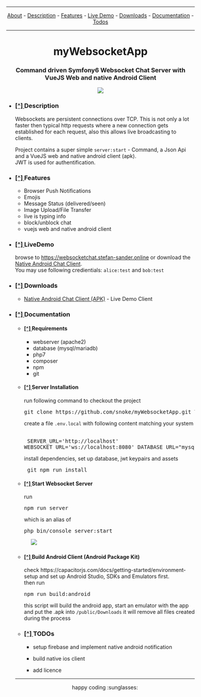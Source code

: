 
<div name="menu">

---

<div align="center">
  
  [About](#about) -
  [Description](#Description) -
   [Features](#Features) -
   [Live Demo](#LiveDemo) -
   [Downloads](#Downloads) -
   [Documentation](#Documentation) -
   [Todos](#TODOs)
  </div>
  
---

  </div>
  
  

# <div align="center" name="about">myWebsocketApp </div>
### <div align="center">Command driven Symfony6 Websocket Chat Server with VueJS Web and native Android Client</div>
<p align="center">
  <img src="https://github.com/snoke/myWebsocketApp/blob/master/myWebsocketApp.png?raw=true" />
</p>

  
  
<ul>
  <li name="Description"> <h3> <a href="#menu"> [^] </a>  Description</h3> 
Websockets are persistent connections over TCP. 
This is not only a lot faster then typical http requests where a new connection gets established for each request, also this allows live broadcasting to clients.<br />
   
Project contains  a super simple `
server:start ` - Command, a Json Api and a VueJS web and native android client (apk).<br />
JWT is used for authentification.<br />

  </li>
    <li name="Features"> <h3> <a href="#menu"> [^] </a>  Features</h3> <ul>
      <li>Browser Push Notifications</li>
      <li>Emojis</li>
      <li>Message Status (delivered/seen)</li>
      <li>Image Upload/File Transfer</li>
      <li>live is typing info</li>
      <li>block/unblock chat</li>
     <li>vuejs web and native android client</li>
    </ul>
  </li>
    <li name="LiveDemo"> <h3> <a href="#menu"> [^] </a>  LiveDemo</h3> 
    
browse to https://websocketchat.stefan-sander.online or download the [Native Android Chat Client](#Downloads). <br />
You may use following credientials: 
`
alice:test
` and
`
bob:test
`

  </li>
    <li name="Downloads"> <h3> <a href="#menu"> [^] </a>  Downloads</h3> 
      
<ul>
  <li><a href="https://github.com/snoke/myWebsocketApp/raw/master/public/downloads/android-client-latest.apk">Native Android Chat Client (APK)</a>  - Live Demo Client </li>
</ul>

 
  </li>
    <li name="Documentation"> <h3> <a href="#menu"> [^] </a>  Documentation</h3> 
            
<ul>
  <li><h4> <a href="#menu"> [^] </a>  Requirements</h4>
    <ul>
      <li>webserver (apache2)</li>
      <li>database (mysql/mariadb)</li>
      <li>php7</li>
      <li>composer</li>
      <li>npm</li>
      <li>git</li>
    </ul>
  </li>
  <li><h4> <a href="#menu"> [^] </a>  Server Installation</h4>
run following command to checkout the project
&emsp; <pre>
git clone https://github.com/snoke/myWebsocketApp.git YourWebroot && cd YourWebroot
</pre>
    
    
    
create a file
` .env.local
`
with following content matching your system &emsp; <pre>
SERVER_URL='http://localhost' 
WEBSOCKET_URL='ws://localhost:8080' 
DATABASE_URL="mysql://DbUser:DbPassword@127.0.0.1:3306/myWebsocketChat?serverVersion=mariadb-10.4.11"
</pre> install dependencies, set up database, jwt keypairs and assets
&emsp; <pre>
git npm run install
</pre>

</li>
  <li><h4> <a href="#menu"> [^] </a>  Start Websocket Server</h4>
run &emsp; <pre>
npm run server
</pre> which is an alias of <pre>
php bin/console server:start
</pre>
&emsp; <img src="https://github.com/snoke/myWebsocketApp/blob/master/server_start.png?raw=true" />
</li>
  <li><h4> <a href="#menu"> [^] </a>  Build Android Client (Android Package Kit)</h4>
  check https://capacitorjs.com/docs/getting-started/environment-setup and set up Android Studio, SDKs and Emulators first.<br />then run
&emsp; <pre>
npm run build:android
</pre> 


this script will build the android app, start an emulator with the app and put the .apk into `/public/Downloads`
it will remove all files created during the process

  </li>
    <li name="TODOs"> <h3> <a href="#menu"> [^] </a>  TODOs</h3> 
    
* setup firebase and implement native android notification
* build native ios client 
* add licence 

  </li>
  </ul>
<hr />
<div align="center">
happy coding :sunglasses:
  </div>
  
